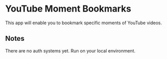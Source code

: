 # YouTube Moment Bookmarks

This app will enable you to bookmark specific moments of YouTube videos.

## Notes

There are no auth systems yet. Run on your local environment.
